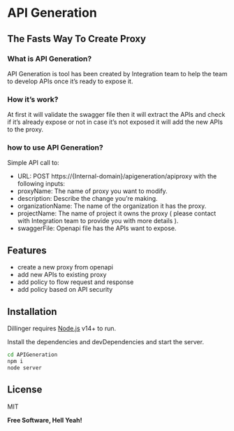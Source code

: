 # API Generation
## The Fasts Way To Create Proxy

### What is API Generation?
API Generation is tool has been created by Integration team to help the team to develop APIs once it’s ready to expose it.

### How it’s work? 
At first it will validate the swagger file then it will extract the APIs and check if it’s already expose or not in case it’s not exposed it will add the new APIs to the proxy.


### how to use API Generation?
Simple API call to:
 - URL: POST https://{Internal-domain}/apigeneration/apiproxy
with the following inputs:
 - proxyName: The name of proxy you want to modify.
  - description: Describe the change you’re making.
 - organizationName: The name of the organization it has the proxy.
 - projectName: The name of project it owns the proxy ( please contact with Integration team to provide you with more details ).
 - swaggerFile: Openapi file has the APIs want to expose.

## Features

- create a new proxy from openapi
- add new APIs to existing proxy
- add policy to flow request and response
- add policy based on API security


## Installation

Dillinger requires [Node.js](https://nodejs.org/) v14+ to run.

Install the dependencies and devDependencies and start the server.

```sh
cd APIGeneration
npm i
node server
```

## License

MIT

**Free Software, Hell Yeah!**